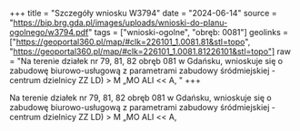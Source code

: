+++
title = "Szczegóły wniosku W3794"
date = "2024-06-14"
source = "https://bip.brg.gda.pl/images/uploads/wnioski-do-planu-ogolnego/w3794.pdf"
tags = ["wnioski-ogolne", "obręb: 0081"]
geolinks = ["https://geoportal360.pl/map/#clk=226101_1.0081.81&stl=topo", "https://geoportal360.pl/map/#clk=226101_1.0081.81226101&stl=topo"]
raw = "Na terenie działek nr 79, 81, 82 obręb 081 w Gdańsku, wnioskuje się o zabudowę biurowo-usługową z parametrami zabudowy śródmiejskiej - centrum dzielnicy  ZZ LD) > M „MO ALI <<  A, "
+++

Na terenie działek nr 79, 81, 82 obręb 081 w Gdańsku, wnioskuje się o zabudowę
biurowo-usługową z parametrami zabudowy śródmiejskiej - centrum dzielnicy 
ZZ LD) > M „MO ALI
<<  A,




